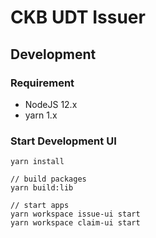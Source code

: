 # CKB UDT Issuer

## Development

### Requirement

- NodeJS 12.x
- yarn 1.x

### Start Development UI

```
yarn install

// build packages
yarn build:lib

// start apps
yarn workspace issue-ui start
yarn workspace claim-ui start
```

